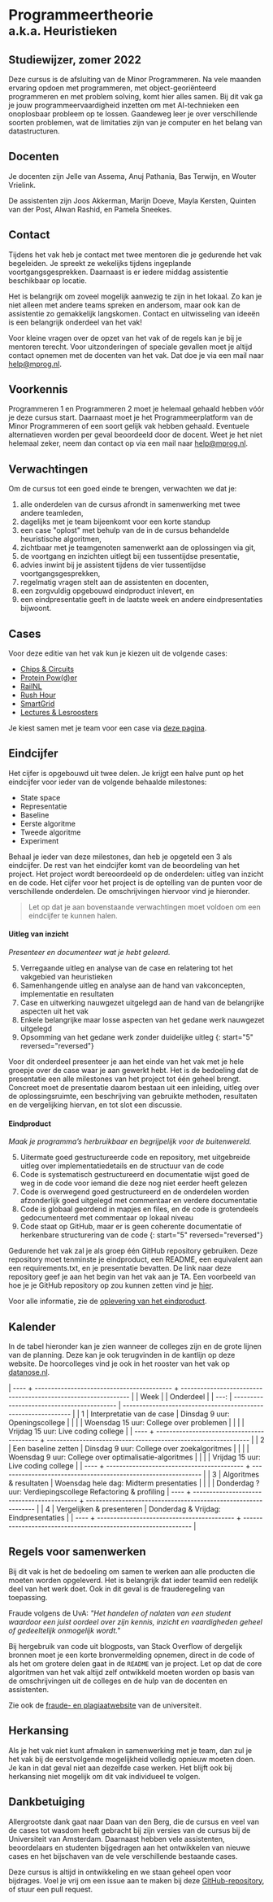 # Programmeertheorie<br><small>a.k.a. Heuristieken</small>

## Studiewijzer, zomer 2022

Deze cursus is de afsluiting van de Minor Programmeren.
Na vele maanden ervaring opdoen met programmeren, met object-georiënteerd programmeren en met problem solving, komt hier alles samen.
Bij dit vak ga je jouw programmeervaardigheid inzetten om met AI-technieken een onoplosbaar probleem op te lossen.
Gaandeweg leer je over verschillende soorten problemen, wat de limitaties zijn van je computer en het belang van datastructuren.

## Docenten

Je docenten zijn Jelle van Assema, Anuj Pathania, Bas Terwijn, en Wouter Vrielink.

De assistenten zijn Joos Akkerman, Marijn Doeve, Mayla Kersten, Quinten van der Post, Alwan Rashid, en Pamela Sneekes.

## Contact

Tijdens het vak heb je contact met twee mentoren die je gedurende het vak begeleiden. Je spreekt ze wekelijks tijdens ingeplande voortgangsgesprekken. Daarnaast is er iedere middag assistentie beschikbaar op locatie.

Het is belangrijk om zoveel mogelijk aanwezig te zijn in het lokaal. Zo kan je niet alleen met andere teams spreken en andersom, maar ook kan de assistentie zo gemakkelijk langskomen. Contact en uitwisseling van ideeën is een belangrijk onderdeel van het vak!

Voor kleine vragen over de opzet van het vak of de regels kan je bij je mentoren terecht. Voor uitzonderingen of speciale gevallen moet je altijd contact opnemen met de docenten van het vak. Dat doe je via een mail naar help@mprog.nl.

## Voorkennis

Programmeren 1 en Programmeren 2 moet je helemaal gehaald hebben vóór je deze cursus start.
Daarnaast moet je het Programmeerplatform van de Minor Programmeren of een soort gelijk vak hebben gehaald.
Eventuele alternatieven worden per geval beoordeeld door de docent.
Weet je het niet helemaal zeker, neem dan contact op via een mail naar help@mprog.nl.


## Verwachtingen

Om de cursus tot een goed einde te brengen, verwachten we dat je:

1. alle onderdelen van de cursus afrondt in samenwerking met twee andere teamleden,
1. dagelijks met je team bijeenkomt voor een korte standup
1. een case "oplost" met behulp van de in de cursus behandelde heuristische algoritmen,
1. zichtbaar met je teamgenoten samenwerkt aan de oplossingen via git,
1. de voortgang en inzichten uitlegt bij een tussentijdse presentatie,
1. advies inwint bij je assistent tijdens de vier tussentijdse voortgangsgesprekken,
1. regelmatig vragen stelt aan de assistenten en docenten,
1. een zorgvuldig opgebouwd eindproduct inlevert, en
1. een eindpresentatie geeft in de laatste week en andere eindpresentaties bijwoont.

## Cases

Voor deze editie van het vak kun je kiezen uit de volgende cases:

- [Chips & Circuits](/cases/chips-circuits)
- [Protein Pow(d)er](/cases/protein-pow-d-er)
- [RailNL](/cases/railnl)
- [Rush Hour](/cases/rush-hour)
- [SmartGrid](/cases/smartgrid)
- [Lectures & Lesroosters](/cases/lectures-en-lesroosters)

Je kiest samen met je team voor een case via [deze pagina](/milestones/case).

## Eindcijfer

Het cijfer is opgebouwd uit twee delen. Je krijgt een halve punt op het eindcijfer voor ieder van de volgende behaalde milestones:

- State space
- Representatie
- Baseline
- Eerste algoritme
- Tweede algoritme
- Experiment

Behaal je ieder van deze milestones, dan heb je opgeteld een 3 als eindcijfer. De rest van het eindcijfer komt van de beoordeling van het project. Het project wordt bereoordeeld op de onderdelen: uitleg van inzicht en de code. Het cijfer voor het project is de optelling van de punten voor de verschillende onderdelen. De omschrijvingen hiervoor vind je hieronder.

> Let op dat je aan bovenstaande verwachtingen moet voldoen om een eindcijfer te kunnen halen.


#### Uitleg van inzicht

_Presenteer en documenteer wat je hebt geleerd._

5. Verregaande uitleg en analyse van de case en relatering tot het vakgebied van heuristieken
6. Samenhangende uitleg en analyse aan de hand van vakconcepten, implementatie en resultaten
7. Case en uitwerking nauwgezet uitgelegd aan de hand van de belangrijke aspecten uit het vak
8. Enkele belangrijke maar losse aspecten van het gedane werk nauwgezet uitgelegd
9. Opsomming van het gedane werk zonder duidelijke uitleg
   {: start="5" reversed="reversed"}

Voor dit onderdeel presenteer je aan het einde van het vak met je hele groepje over de case waar je aan gewerkt hebt.
Het is de bedoeling dat de presentatie een alle milestones van het project tot één geheel brengt. Concreet moet de presentatie daarom bestaan uit een inleiding, uitleg over de oplossingsruimte, een beschrijving van gebruikte methoden, resultaten en de vergelijking hiervan, en tot slot een discussie.

#### Eindproduct

_Maak je programma’s herbruikbaar en begrijpelijk voor de buitenwereld._

5. Uitermate goed gestructureerde code en repository, met uitgebreide uitleg over implementatiedetails en de structuur van de code
6. Code is systematisch gestructureerd en documentatie wijst goed de weg in de code voor iemand die deze nog niet eerder heeft gelezen
7. Code is overwegend goed gestructureerd en de onderdelen worden afzonderlijk goed uitgelegd met commentaar en verdere documentatie
8. Code is globaal geordend in mapjes en files, en de code is grotendeels gedocumenteerd met commentaar op lokaal niveau
9. Code staat op GitHub, maar er is geen coherente documentatie of herkenbare structurering van de code
   {: start="5" reversed="reversed"}

Gedurende het vak zal je als groep één GitHub repository gebruiken.
Deze repository moet tenminste je eindproduct, een README, een equivalent aan een requirements.txt, en je presentatie bevatten.
De link naar deze repository geef je aan het begin van het vak aan je TA.
Een voorbeeld van hoe je je GitHub repository op zou kunnen zetten vind je [hier](https://github.com/minprog/voorbeeld-repo).

Voor alle informatie, zie de [oplevering van het eindproduct](https://theorie.mprog.nl/milestones/deliverable).

## Kalender

In de tabel hieronder kan je zien wanneer de colleges zijn en de grote lijnen van de planning. Deze kan je ook terugvinden in de kantlijn op deze website. De hoorcolleges vind je ook in het rooster van het vak op [datanose.nl](https://datanose.nl/#course[98926]).

| ---- + ------------------------------------------ + -------------------------------------------------------------- |
| Week |                                            | Onderdeel                                                      |
| ---: | ------------------------------------------ | -------------------------------------------------------------- |
|    1 | Interpretatie van de case                  | Dinsdag   9 uur: Openingscollege                              |
|      |                                            | Woensdag 15 uur: College over problemen                       |
|      |                                            | Vrijdag  15 uur: Live coding college                          |
| ---- + ------------------------------------------ + -------------------------------------------------------------- |
|    2 | Een baseline zetten                        | Dinsdag   9 uur: College over zoekalgoritmes                  |
|      |                                            | Woensdag  9 uur: College over optimalisatie-algoritmes        |
|      |                                            | Vrijdag  15 uur: Live coding college                          |
| ---- + ------------------------------------------ + -------------------------------------------------------------- |
|    3 | Algoritmes & resultaten                    | Woensdag hele dag: Midterm presentaties                        |
|      |                                            | Donderdag   ? uur: Verdiepingscollege Refactoring & profiling
| ---- + ------------------------------------------ + -------------------------------------------------------------- |
|    4 | Vergelijken & presenteren                  | Donderdag & Vrijdag: Eindpresentaties                          |
| ---- + ------------------------------------------ + -------------------------------------------------------------- |


## Regels voor samenwerken

Bij dit vak is het de bedoeling om samen te werken aan alle producten die moeten worden opgeleverd.
Het is belangrijk dat ieder teamlid een redelijk deel van het werk doet.
Ook in dit geval is de frauderegeling van toepassing.

Fraude volgens de UvA: _"Het handelen of nalaten van een student waardoor een juist oordeel over zijn kennis, inzicht en vaardigheden geheel of gedeeltelijk onmogelijk wordt."_

Bij hergebruik van code uit blogposts, van Stack Overflow of dergelijk bronnen moet je een korte bronvermelding opnemen, direct in de code of als het om grotere delen gaat in de `README` van je project.
Let op dat de core algoritmen van het vak altijd zelf ontwikkeld moeten worden op basis van de omschrijvingen uit de colleges en de hulp van de docenten en assistenten.

Zie ook de [fraude- en plagiaatwebsite](http://www.uva.nl/plagiaat) van de universiteit.

## Herkansing

Als je het vak niet kunt afmaken in samenwerking met je team, dan zul je het vak bij de eerstvolgende mogelijkheid volledig opnieuw moeten doen.
Je kan in dat geval niet aan dezelfde case werken.
Het blijft ook bij herkansing niet mogelijk om dit vak individueel te volgen.

## Dankbetuiging

Allergrootste dank gaat naar Daan van den Berg, die de cursus en veel van de cases tot wasdom heeft gebracht bij zijn versies van de cursus bij de Universiteit van Amsterdam.
Daarnaast hebben vele assistenten, beoordelaars en studenten bijgedragen aan het ontwikkelen van nieuwe cases en het bijschaven van de vele verschillende bestaande cases.

Deze cursus is altijd in ontwikkeling en we staan geheel open voor bijdrages. Voel je vrij om een issue aan te maken bij deze [GitHub-repository](https://github.com/minprog/heuristieken), of stuur een pull request.
